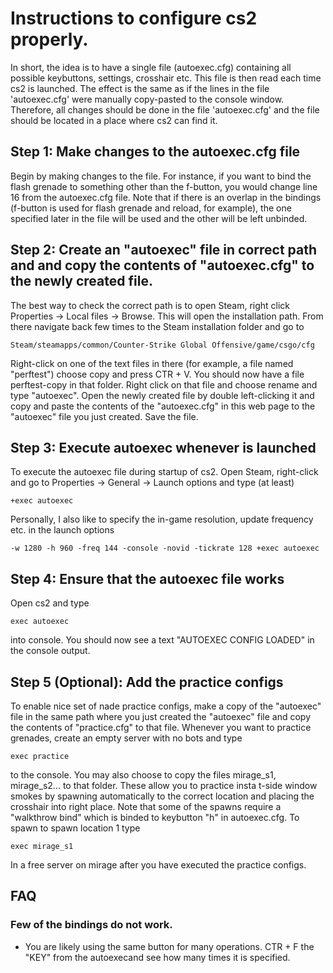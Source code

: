 # Instructions to configure cs2 properly.
 In short, the idea is to have a single file (autoexec.cfg) containing all possible keybuttons, settings, crosshair etc. 
 This file is then read each time cs2 is launched.
 The effect is the same as if the lines in the file 'autoexec.cfg' were manually copy-pasted to the console window.
 Therefore, all changes should be done in the file 'autoexec.cfg' and the file should be located in a place where cs2 can find it.


## Step 1: Make changes to the autoexec.cfg file
Begin by making changes to the file. For instance, if you want to bind the flash grenade to something other than the f-button, you would change line 16 from the autoexec.cfg file. Note that if there is an overlap in the bindings (f-button is used for flash grenade and reload, for example), the one specified later in the file will be used and the other will be left unbinded.


## Step 2: Create an "autoexec" file in correct path and and copy the contents of "autoexec.cfg" to the newly created file.

The best way to check the correct path is to open Steam, right click  Properties -> Local files -> Browse. This will open the  installation path. From there navigate back few times to the Steam installation folder and go to 
 
 ```
 Steam/steamapps/common/Counter-Strike Global Offensive/game/csgo/cfg
 ```

Right-click on one of the text files in there (for example, a file named "perftest") choose copy and press CTR + V. You should now have a file perftest-copy in that folder. Right click on that file and choose rename and type "autoexec". Open the newly created file by double left-clicking it and copy and paste the contents of the "autoexec.cfg" in this web page to the "autoexec" file you just created. Save the file.




## Step 3: Execute autoexec whenever  is launched

To execute the autoexec file during startup of cs2. Open Steam, right-click  and go to Properties -> General -> Launch options and type (at least)

```
+exec autoexec
```

Personally, I also like to specify the in-game resolution, update frequency etc. in the launch options

```
-w 1280 -h 960 -freq 144 -console -novid -tickrate 128 +exec autoexec
```

## Step 4: Ensure that the autoexec file works

Open cs2 and type 

```
exec autoexec
```
into console. You should now see a text "AUTOEXEC CONFIG LOADED" in the console output.

## Step 5 (Optional): Add the practice configs
To enable nice set of nade practice configs, make a copy of the "autoexec" file in the same path where you just created the "autoexec" file and copy the contents of "practice.cfg" to that file. Whenever you want to practice grenades, create an empty server with no bots and type

```
exec practice
```

to the console. You may also choose to copy the files mirage_s1, mirage_s2... to that folder. These allow you to practice insta t-side window smokes by spawning automatically to the correct location and placing the crosshair into right place. Note that some of the spawns require a "walkthrow bind" which is binded to keybutton "h" in autoexec.cfg. To spawn to spawn location 1 type 

```
exec mirage_s1
```
In a free server on mirage after you have executed the practice configs.


## FAQ
 
### Few of the bindings do not work. 
* You are likely using the same button for many operations. CTR + F the "KEY" from the autoexecand see how many times it is specified.
